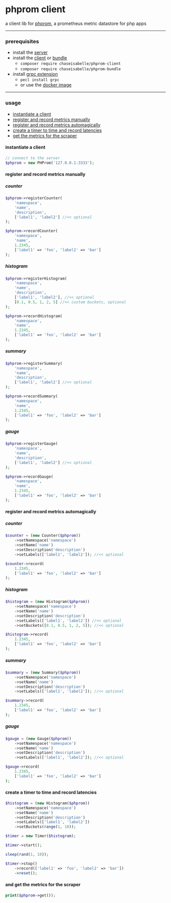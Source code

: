 # phprom client
a client lib for [phprom](https://github.com/chaseisabelle/phprom), a prometheus metric datastore for php apps

---
### prerequisites

- install the [server](https://github.com/chaseisabelle/phprom)
- install the [client](https://packagist.org/packages/chaseisabelle/phprom-client) or [bundle](https://github.com/chaseisabelle/phprom-bundle)
    - `composer require chaseisabelle/phprom-client`
    - `composer require chaseisabelle/phprom-bundle`
- install [grpc extension](https://grpc.io/docs/languages/php/quickstart/)
    - `pecl install grpc`
    - or use the [docker image](https://hub.docker.com/r/grpc/php)

---
### usage
- [instantiate a client](#instantiate-a-client)
- [register and record metrics manually](#register-and-record-metrics-manually)
- [register and record metrics automagically](#register-and-record-metrics-automagically)
- [create a timer to time and record latencies](#create-a-timer-to-time-and-record-latencies)
- [get the metrics for the scraper](#and-get-the-metrics-for-the-scraper)

#### instantiate a client
```php
// connect to the server
$phprom = new PHProm('127.0.0.1:3333');
```

#### register and record metrics manually

##### counter
```php
$phprom->registerCounter(
    'namespace',
    'name',
    'description',
    ['label1', 'label2'] //<< optional
);

$phprom->recordCounter(
    'namespace',
    'name',
    1.2345,
    ['label1' => 'foo', 'label2' => 'bar']
);
```

##### histogram
```php
$phprom->registerHistogram(
    'namespace',
    'name',
    'description',
    ['label1', 'label2'], //<< optional
    [0.1, 0.5, 1, 2, 5] //<< custom buckets, optional
);

$phprom->recordHistogram(
    'namespace',
    'name',
    1.2345,
    ['label1' => 'foo', 'label2' => 'bar']
);
```

##### summary
```php
$phprom->registerSummary(
    'namespace',
    'name',
    'description',
    ['label1', 'label2'] //<< optional
);

$phprom->recordSummary(
    'namespace',
    'name',
    1.2345,
    ['label1' => 'foo', 'label2' => 'bar']
);
```

##### gauge
```php
$phprom->registerGauge(
    'namespace',
    'name',
    'description',
    ['label1', 'label2'] //<< optional
);

$phprom->recordGauge(
    'namespace',
    'name',
    1.2345,
    ['label1' => 'foo', 'label2' => 'bar']
);
```

#### register and record metrics automagically

##### counter
```php
$counter = (new Counter($phprom))
    ->setNamespace('namespace')
    ->setName('name')
    ->setDescription('description')
    ->setLabels(['label1', 'label2']); //<< optional

$counter->record(
    1.2345, 
    ['label1' => 'foo', 'label2' => 'bar']
);
```

##### histogram
```php
$histogram = (new Histogram($phprom))
    ->setNamespace('namespace')
    ->setName('name')
    ->setDescription('description')
    ->setLabels(['label1', 'label2']) //<< optional
    ->setBuckets([0.1, 0.5, 1, 2, 5]); //<< optional

$histogram->record(
    1.2345, 
    ['label1' => 'foo', 'label2' => 'bar']
);
```

##### summary
```php
$summary = (new Summary($phprom))
    ->setNamespace('namespace')
    ->setName('name')
    ->setDescription('description')
    ->setLabels(['label1', 'label2']); //<< optional

$summary->record(
    1.2345, 
    ['label1' => 'foo', 'label2' => 'bar']
);
```

##### gauge
```php
$gauge = (new Gauge($phprom))
    ->setNamespace('namespace')
    ->setName('name')
    ->setDescription('description')
    ->setLabels(['label1', 'label2']); //<< optional

$gauge->record(
    1.2345, 
    ['label1' => 'foo', 'label2' => 'bar']
);
```

#### create a timer to time and record latencies
```php
$histogram = (new Histogram($phprom))
    ->setNamespace('namespace')
    ->setName('name')
    ->setDescription('description')
    ->setLabels(['label1', 'label2'])
    ->setBuckets(range(1, 10));

$timer = new Timer($histogram);

$timer->start();

sleep(rand(1, 10));

$timer->stop()
    ->record(['label1' => 'foo', 'label2' => 'bar'])
    ->reset();
```

#### and get the metrics for the scraper
```php
print($phprom->get());
```
